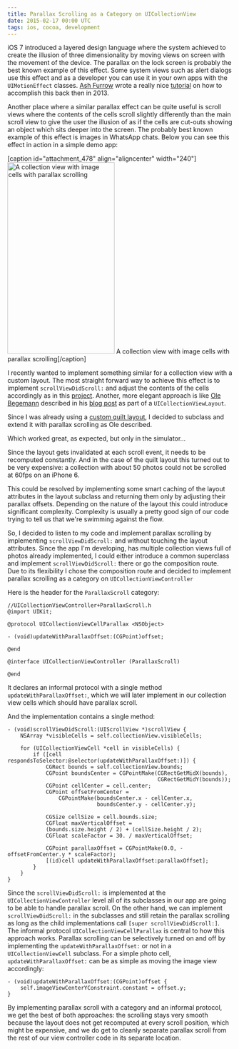 ```yaml
---
title: Parallax Scrolling as a Category on UICollectionView
date: 2015-02-17 00:00 UTC
tags: ios, cocoa, development
---
```


iOS 7 introduced a layered design language where the system achieved to create the illusion of three dimensionality by moving views on screen with the movement of the device. The parallax on the lock screen is probably the best known example of this effect. Some system views such as alert dialogs use this effect and as a developer you can use it in your own apps with the <code>UIMotionEffect</code> classes. <a href="https://twitter.com/ashfurrow">Ash Furrow</a> wrote a really nice <a href="http://www.teehanlax.com/blog/introduction-to-uimotioneffect/">tutorial</a> on how to accomplish this back then in 2013.

Another place where a similar parallax effect can be quite useful is scroll views where the contents of the cells scroll slightly differently than the main scroll view to give the user the illusion of as if the cells are cut-outs showing an object which sits deeper into the screen. The probably best known example of this effect is images in WhatsApp chats. Below you can see this effect in action in a simple demo app:

[caption id="attachment_478" align="aligncenter" width="240"]<img src="http://www.kurutepe.com/wp-content/uploads/2015/02/parallax.gif" alt="A collection view with image cells with parallax scrolling" width="240" height="429" class="size-full wp-image-478" /> A collection view with image cells with parallax scrolling[/caption]

I recently wanted to implement something similar for a collection view with a custom layout. The most straight forward way to achieve this effect is to implement <code>scrollViewDidScroll:</code> and adjust the contents of the cells accordingly as in this <a href="https://github.com/mayuur/MJParallaxCollectionView">project</a>. Another, more elegant approach is like <a href="https://twitter.com/olebegemann">Ole Begemann</a> described in his <a href="http://oleb.net/blog/2014/05/parallax-scrolling-collectionview/">blog post</a> as part of a <code>UICollectionViewLayout</code>.

Since I was already using a <a href="https://github.com/bryceredd/RFQuiltLayout">custom quilt layout</a>, I decided to subclass and extend it with parallax scrolling as Ole described.

Which worked great, as expected, but only in the simulator…

Since the layout gets invalidated at each scroll event, it needs to be recomputed constantly. And in the case of the quilt layout this turned out to be very expensive: a collection with about 50 photos could not be scrolled at 60fps on an iPhone 6.

This could be resolved by implementing some smart caching of the layout attributes in the layout subclass and returning them only by adjusting their parallax offsets. Depending on the nature of the layout this could introduce significant complexity. Complexity is usually a pretty good sign of our code trying to tell us that we're swimming against the flow.

So, I decided to listen to my code and implement parallax scrolling by implementing <code>scrollViewDidScroll:</code> and without touching the layout attributes. Since the app I'm developing, has multiple collection views full of photos already implemented, I could either introduce a common superclass and implement <code>scrollViewDidScroll:</code> there or go the composition route. Due to its flexibility I chose the composition route and decided to implement parallax scrolling as a category on <code>UICollectionViewController</code>

Here is the header for the <code>ParallaxScroll</code> category:

```objc
//UICollectionViewController+ParallaxScroll.h
@import UIKit;

@protocol UICollectionViewCellParallax <NSObject>

- (void)updateWithParallaxOffset:(CGPoint)offset;

@end

@interface UICollectionViewController (ParallaxScroll)

@end

```

It declares an informal protocol with a single method <code>updateWithParallaxOffset:</code>, which we will later implement in our collection view cells which should have parallax scroll.

And the implementation contains a single method:

```objc
- (void)scrollViewDidScroll:(UIScrollView *)scrollView {
    NSArray *visibleCells = self.collectionView.visibleCells;
    
    for (UICollectionViewCell *cell in visibleCells) {
        if ([cell respondsToSelector:@selector(updateWithParallaxOffset:)]) {
            CGRect bounds = self.collectionView.bounds;
            CGPoint boundsCenter = CGPointMake(CGRectGetMidX(bounds),
                                               CGRectGetMidY(bounds));
            CGPoint cellCenter = cell.center;
            CGPoint offsetFromCenter = 
                CGPointMake(boundsCenter.x - cellCenter.x,
                            boundsCenter.y - cellCenter.y);
            
            CGSize cellSize = cell.bounds.size;
            CGFloat maxVerticalOffset =
            (bounds.size.height / 2) + (cellSize.height / 2);
            CGFloat scaleFactor = 30. / maxVerticalOffset;
            
            CGPoint parallaxOffset = CGPointMake(0.0, -offsetFromCenter.y * scaleFactor);
            [(id)cell updateWithParallaxOffset:parallaxOffset];
        }
    }
}
```

Since the <code>scrollViewDidScroll:</code> is implemented at the <code>UICollectionViewController</code> level all of its subclasses in our app are going to be able to handle parallax scroll. On the other hand, we can implement <code>scrollViewDidScroll:</code> in the subclasses and still retain the parallax scrolling as long as the child implementations call <code>[super scrollViewDidScroll:]</code>.  The informal protocol <code>UICollectionViewCellParallax</code> is central to how this approach works. Parallax scrolling can be selectively turned on and off by implementing the <code>updateWithParallaxOffset:</code> or not in a <code>UICollectionViewCell</code> subclass. For a simple photo cell, <code>updateWithParallaxOffset:</code> can be as simple as moving the image view accordingly:

```objc
- (void)updateWithParallaxOffset:(CGPoint)offset {
    self.imageViewCenterYConstraint.constant = offset.y;
}
```

By implementing parallax scroll with a category and an informal protocol, we get the best of both approaches: the scrolling stays very smooth because the layout does not get recomputed at every scroll position, which might be expensive, and we do get to cleanly separate parallax scroll from the rest of our view controller code in its separate location.